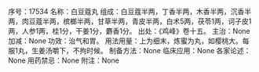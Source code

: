 序号：17534
名称：白豆蔻丸
组成：白豆蔻半两，丁香半两，木香半两，沉香半两，肉豆蔻半两，槟榔半两，甘草半两，青皮半两，白术5两，茯苓1两，诃子皮1两，人参1两，桂1分，干姜1分，麝香1分。
出处：《鸡峰》卷十五。
主治：None
加减：None
功效：治气和胃。
用法用量：上为细末，炼蜜为丸，如樱桃大。每服1丸，生姜汤嚼下，不拘时候。
制备方法：None
临床应用：None
各家论述：None
用药禁忌：None
附注：None
